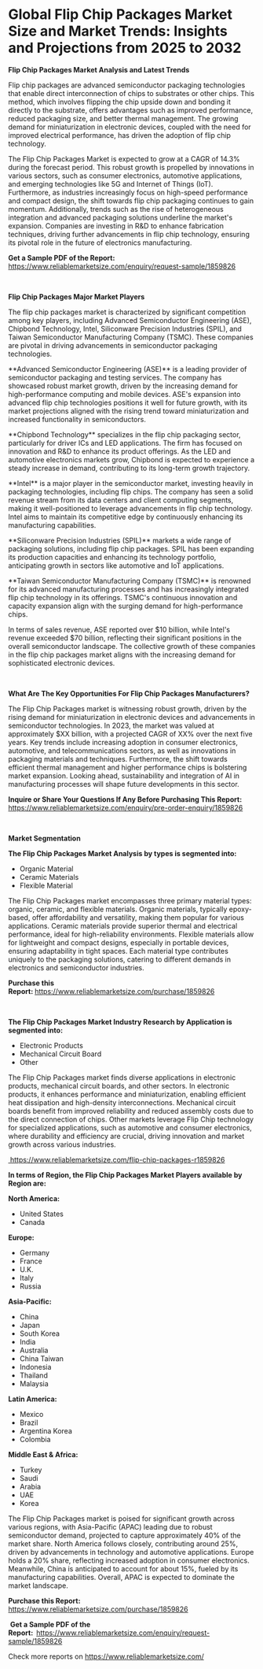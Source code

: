 <p><h1>Global Flip Chip Packages Market Size and Market Trends: Insights and Projections from 2025 to 2032</h1></p><p><strong>Flip Chip Packages Market Analysis and Latest Trends</strong></p>
<p><p>Flip chip packages are advanced semiconductor packaging technologies that enable direct interconnection of chips to substrates or other chips. This method, which involves flipping the chip upside down and bonding it directly to the substrate, offers advantages such as improved performance, reduced packaging size, and better thermal management. The growing demand for miniaturization in electronic devices, coupled with the need for improved electrical performance, has driven the adoption of flip chip technology.</p><p>The Flip Chip Packages Market is expected to grow at a CAGR of 14.3% during the forecast period. This robust growth is propelled by innovations in various sectors, such as consumer electronics, automotive applications, and emerging technologies like 5G and Internet of Things (IoT). Furthermore, as industries increasingly focus on high-speed performance and compact design, the shift towards flip chip packaging continues to gain momentum. Additionally, trends such as the rise of heterogeneous integration and advanced packaging solutions underline the market's expansion. Companies are investing in R&D to enhance fabrication techniques, driving further advancements in flip chip technology, ensuring its pivotal role in the future of electronics manufacturing.</p></p>
<p><strong>Get a Sample PDF of the Report:&nbsp;</strong> <a href="https://www.reliablemarketsize.com/enquiry/request-sample/1859826?utm_campaign=3269&utm_medium=2&utm_source=Github&utm_content=ia&utm_term=06042025&utm_id=flip-chip-packages">https://www.reliablemarketsize.com/enquiry/request-sample/1859826</a></p>
<p>&nbsp;</p>
<p><strong>Flip Chip Packages Major Market Players</strong></p>
<p><p>The flip chip packages market is characterized by significant competition among key players, including Advanced Semiconductor Engineering (ASE), Chipbond Technology, Intel, Siliconware Precision Industries (SPIL), and Taiwan Semiconductor Manufacturing Company (TSMC). These companies are pivotal in driving advancements in semiconductor packaging technologies.</p><p>**Advanced Semiconductor Engineering (ASE)** is a leading provider of semiconductor packaging and testing services. The company has showcased robust market growth, driven by the increasing demand for high-performance computing and mobile devices. ASE's expansion into advanced flip chip technologies positions it well for future growth, with its market projections aligned with the rising trend toward miniaturization and increased functionality in semiconductors.</p><p>**Chipbond Technology** specializes in the flip chip packaging sector, particularly for driver ICs and LED applications. The firm has focused on innovation and R&D to enhance its product offerings. As the LED and automotive electronics markets grow, Chipbond is expected to experience a steady increase in demand, contributing to its long-term growth trajectory.</p><p>**Intel** is a major player in the semiconductor market, investing heavily in packaging technologies, including flip chips. The company has seen a solid revenue stream from its data centers and client computing segments, making it well-positioned to leverage advancements in flip chip technology. Intel aims to maintain its competitive edge by continuously enhancing its manufacturing capabilities.</p><p>**Siliconware Precision Industries (SPIL)** markets a wide range of packaging solutions, including flip chip packages. SPIL has been expanding its production capacities and enhancing its technology portfolio, anticipating growth in sectors like automotive and IoT applications.</p><p>**Taiwan Semiconductor Manufacturing Company (TSMC)** is renowned for its advanced manufacturing processes and has increasingly integrated flip chip technology in its offerings. TSMC's continuous innovation and capacity expansion align with the surging demand for high-performance chips.</p><p>In terms of sales revenue, ASE reported over $10 billion, while Intel's revenue exceeded $70 billion, reflecting their significant positions in the overall semiconductor landscape. The collective growth of these companies in the flip chip packages market aligns with the increasing demand for sophisticated electronic devices.</p></p>
<p>&nbsp;</p>
<p><strong>What Are The Key Opportunities For Flip Chip Packages Manufacturers?</strong></p>
<p><p>The Flip Chip Packages market is witnessing robust growth, driven by the rising demand for miniaturization in electronic devices and advancements in semiconductor technologies. In 2023, the market was valued at approximately $XX billion, with a projected CAGR of XX% over the next five years. Key trends include increasing adoption in consumer electronics, automotive, and telecommunications sectors, as well as innovations in packaging materials and techniques. Furthermore, the shift towards efficient thermal management and higher performance chips is bolstering market expansion. Looking ahead, sustainability and integration of AI in manufacturing processes will shape future developments in this sector.</p></p>
<p><strong>Inquire or Share Your Questions If Any Before Purchasing This Report:</strong> <a href="https://www.reliablemarketsize.com/enquiry/pre-order-enquiry/1859826?utm_campaign=3269&utm_medium=2&utm_source=Github&utm_content=ia&utm_term=06042025&utm_id=flip-chip-packages">https://www.reliablemarketsize.com/enquiry/pre-order-enquiry/1859826</a></p>
<p>&nbsp;</p>
<p><strong>Market Segmentation</strong></p>
<p><strong>The Flip Chip Packages Market Analysis by types is segmented into:</strong></p>
<p><ul><li>Organic Material</li><li>Ceramic Materials</li><li>Flexible Material</li></ul></p>
<p><p>The Flip Chip Packages market encompasses three primary material types: organic, ceramic, and flexible materials. Organic materials, typically epoxy-based, offer affordability and versatility, making them popular for various applications. Ceramic materials provide superior thermal and electrical performance, ideal for high-reliability environments. Flexible materials allow for lightweight and compact designs, especially in portable devices, ensuring adaptability in tight spaces. Each material type contributes uniquely to the packaging solutions, catering to different demands in electronics and semiconductor industries.</p></p>
<p><strong>Purchase this Report:&nbsp;</strong><a href="https://www.reliablemarketsize.com/purchase/1859826?utm_campaign=3269&utm_medium=2&utm_source=Github&utm_content=ia&utm_term=06042025&utm_id=flip-chip-packages">https://www.reliablemarketsize.com/purchase/1859826</a></p>
<p>&nbsp;</p>
<p><strong>The Flip Chip Packages Market Industry Research by Application is segmented into:</strong></p>
<p><ul><li>Electronic Products</li><li>Mechanical Circuit Board</li><li>Other</li></ul></p>
<p><p>The Flip Chip Packages market finds diverse applications in electronic products, mechanical circuit boards, and other sectors. In electronic products, it enhances performance and miniaturization, enabling efficient heat dissipation and high-density interconnections. Mechanical circuit boards benefit from improved reliability and reduced assembly costs due to the direct connection of chips. Other markets leverage Flip Chip technology for specialized applications, such as automotive and consumer electronics, where durability and efficiency are crucial, driving innovation and market growth across various industries.</p></p>
<p><a href="https://www.reliablemarketsize.com/flip-chip-packages-r1859826?utm_campaign=3269&utm_medium=2&utm_source=Github&utm_content=ia&utm_term=06042025&utm_id=flip-chip-packages">&nbsp;https://www.reliablemarketsize.com/flip-chip-packages-r1859826</a></p>
<p><strong>In terms of Region, the Flip Chip Packages Market Players available by Region are:</strong></p>
<p>
    <p> <strong> North America: </strong>
        <ul>
            <li>United States</li>
            <li>Canada</li>
        </ul>
        </p> 
    <p> <strong> Europe: </strong>
        <ul>
            <li>Germany</li>
            <li>France</li>
            <li>U.K.</li>
            <li>Italy</li>
            <li>Russia</li>
        </ul>
        </p> 
    <p> <strong> Asia-Pacific: </strong>
        <ul>
            <li>China</li>
            <li>Japan</li>
            <li>South Korea</li>
            <li>India</li>
            <li>Australia</li>
            <li>China Taiwan</li>
            <li>Indonesia</li>
            <li>Thailand</li>
            <li>Malaysia</li>
        </ul>
        </p> 
    <p> <strong> Latin America: </strong>
        <ul>
            <li>Mexico</li>
            <li>Brazil</li>
            <li>Argentina Korea</li>
            <li>Colombia</li>
        </ul>
        </p> 
    <p> <strong> Middle East & Africa: </strong>
        <ul>
            <li>Turkey</li>
            <li>Saudi</li>
            <li>Arabia</li>
            <li>UAE</li>
            <li>Korea</li>
        </ul>
    </p>
    </p>
<p><p>The Flip Chip Packages market is poised for significant growth across various regions, with Asia-Pacific (APAC) leading due to robust semiconductor demand, projected to capture approximately 40% of the market share. North America follows closely, contributing around 25%, driven by advancements in technology and automotive applications. Europe holds a 20% share, reflecting increased adoption in consumer electronics. Meanwhile, China is anticipated to account for about 15%, fueled by its manufacturing capabilities. Overall, APAC is expected to dominate the market landscape.</p></p>
<p><strong>Purchase this Report: </strong><a href="https://www.reliablemarketsize.com/purchase/1859826?utm_campaign=3269&utm_medium=2&utm_source=Github&utm_content=ia&utm_term=06042025&utm_id=flip-chip-packages">https://www.reliablemarketsize.com/purchase/1859826</a></p>
<p>&nbsp;<strong>Get a Sample PDF of the Report:&nbsp;&nbsp;</strong><a href="https://www.reliablemarketsize.com/enquiry/request-sample/1859826?utm_campaign=3269&utm_medium=2&utm_source=Github&utm_content=ia&utm_term=06042025&utm_id=flip-chip-packages">https://www.reliablemarketsize.com/enquiry/request-sample/1859826</a></p>
<p><strong></strong></p>
<p>Check more reports on <a href="https://www.reliablemarketsize.com/?utm_campaign=3269&utm_medium=2&utm_source=Github&utm_content=ia&utm_term=06042025&utm_id=flip-chip-packages">https://www.reliablemarketsize.com/</a></p>